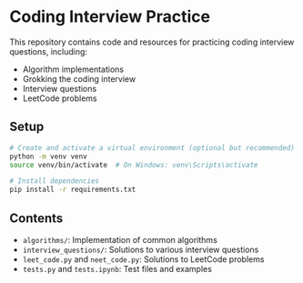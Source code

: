 # Coding Interview Practice

This repository contains code and resources for practicing coding interview questions, including:
- Algorithm implementations
- Grokking the coding interview
- Interview questions
- LeetCode problems

## Setup

```bash
# Create and activate a virtual environment (optional but recommended)
python -m venv venv
source venv/bin/activate  # On Windows: venv\Scripts\activate

# Install dependencies
pip install -r requirements.txt
```

## Contents

- `algorithms/`: Implementation of common algorithms
- `interview_questions/`: Solutions to various interview questions
- `leet_code.py` and `neet_code.py`: Solutions to LeetCode problems
- `tests.py` and `tests.ipynb`: Test files and examples
